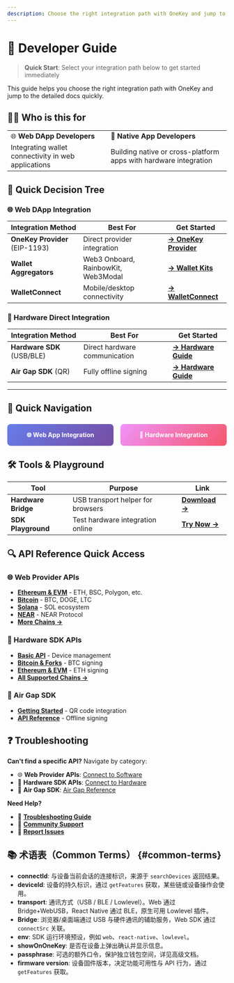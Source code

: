 ```yaml
---
description: Choose the right integration path with OneKey and jump to detailed documentation quickly
---
```


# 🚀 Developer Guide

> **Quick Start**: Select your integration path below to get started immediately

This guide helps you choose the right integration path with OneKey and jump to the detailed docs quickly.

## 👨‍💻 Who is this for

<table>
<tr>
<td>🌐 <strong>Web DApp Developers</strong></td>
<td>📱 <strong>Native App Developers</strong></td>
</tr>
<tr>
<td>Integrating wallet connectivity in web applications</td>
<td>Building native or cross-platform apps with hardware integration</td>
</tr>
</table>

## 🎯 Quick Decision Tree

### 🌐 Web DApp Integration

| Integration Method | Best For | Get Started |
|-------------------|----------|-------------|
| **OneKey Provider** (EIP-1193) | Direct provider integration | [**→ OneKey Provider**](../connect-to-software/webapp-connect-onekey/) |
| **Wallet Aggregators** | Web3 Onboard, RainbowKit, Web3Modal | [**→ Wallet Kits**](../connect-to-software/support-wallet-kit/) |
| **WalletConnect** | Mobile/desktop connectivity | [**→ WalletConnect**](../connect-to-software/using-walletconnect/) |

### 🔧 Hardware Direct Integration

| Integration Method | Best For | Get Started |
|-------------------|----------|-------------|
| **Hardware SDK** (USB/BLE) | Direct hardware communication | [**→ Hardware Guide**](hardware-integration-developer.md) |
| **Air Gap SDK** (QR) | Fully offline signing | [**→ Hardware Guide**](hardware-integration-developer.md) |

---

## 🎯 Quick Navigation

<div style="display: flex; gap: 16px; margin: 24px 0;">
  <a href="web-app-integration-developer.md" style="flex: 1; padding: 16px; background: linear-gradient(135deg, #667eea 0%, #764ba2 100%); color: white; text-decoration: none; border-radius: 8px; text-align: center; font-weight: bold;">🌐 Web App Integration</a>
  <a href="hardware-integration-developer.md" style="flex: 1; padding: 16px; background: linear-gradient(135deg, #f093fb 0%, #f5576c 100%); color: white; text-decoration: none; border-radius: 8px; text-align: center; font-weight: bold;">🔧 Hardware Integration</a>
</div>

## 🛠️ Tools & Playground

| Tool | Purpose | Link |
|------|---------|------|
| **Hardware Bridge** | USB transport helper for browsers | [**Download →**](https://onekey.so/download?client=bridge) |
| **SDK Playground** | Test hardware integration online | [**Try Now →**](https://hardware-example.onekeytest.com/expo-playground/) |

## 🔍 API Reference Quick Access

### 🌐 Web Provider APIs
- [**Ethereum & EVM**](../connect-to-software/webapp-connect-onekey/eth/) - ETH, BSC, Polygon, etc.
- [**Bitcoin**](../connect-to-software/webapp-connect-onekey/btc/) - BTC, DOGE, LTC
- [**Solana**](../connect-to-software/webapp-connect-onekey/solana/) - SOL ecosystem
- [**NEAR**](../connect-to-software/webapp-connect-onekey/near/) - NEAR Protocol
- [**More Chains →**](../connect-to-software/webapp-connect-onekey/)

### 🔧 Hardware SDK APIs
- [**Basic API**](../connect-to-hardware/hardware-sdk/api-reference/basic-api/) - Device management
- [**Bitcoin & Forks**](../connect-to-hardware/hardware-sdk/api-reference/bitcoin-and-bitcoin-forks/) - BTC signing
- [**Ethereum & EVM**](../connect-to-hardware/hardware-sdk/api-reference/ethereum-and-evm/) - ETH signing
- [**All Supported Chains →**](../connect-to-hardware/hardware-sdk/api-reference/)

### 🔐 Air Gap SDK
- [**Getting Started**](../connect-to-hardware/air-gap-sdk/started.md) - QR code integration
- [**API Reference**](../connect-to-hardware/air-gap-sdk/api-reference/) - Offline signing

## ❓ Troubleshooting

**Can't find a specific API?** Navigate by category:

- 🌐 **Web Provider APIs**: [Connect to Software](../connect-to-software/webapp-connect-onekey/)
- 🔧 **Hardware SDK APIs**: [Connect to Hardware](../connect-to-hardware/hardware-sdk/api-reference/)
- 🔐 **Air Gap SDK**: [Air Gap Reference](../connect-to-hardware/air-gap-sdk/api-reference/)

**Need Help?**
- 📖 [**Troubleshooting Guide**](../troubleshooting.md)
- 💬 [**Community Support**](https://github.com/OneKeyHQ/hardware-js-sdk/discussions)
- 🐛 [**Report Issues**](https://github.com/OneKeyHQ/hardware-js-sdk/issues)

## 📚 术语表（Common Terms） {#common-terms}

- **connectId**: 与设备当前会话的连接标识，来源于 `searchDevices` 返回结果。
- **deviceId**: 设备的持久标识，通过 `getFeatures` 获取，某些链或设备操作会使用。
- **transport**: 通讯方式（USB / BLE / Lowlevel）。Web 通过 Bridge+WebUSB，React Native 通过 BLE，原生可用 Lowlevel 插件。
- **Bridge**: 浏览器/桌面端通过 USB 与硬件通讯的辅助服务，Web SDK 通过 `connectSrc` 关联。
- **env**: SDK 运行环境预设，例如 `web`、`react-native`、`lowlevel`。
- **showOnOneKey**: 是否在设备上弹出确认并显示信息。
- **passphrase**: 可选的额外口令，保护独立钱包空间，详见高级文档。
- **firmware version**: 设备固件版本，决定功能可用性与 API 行为，通过 `getFeatures` 获取。


